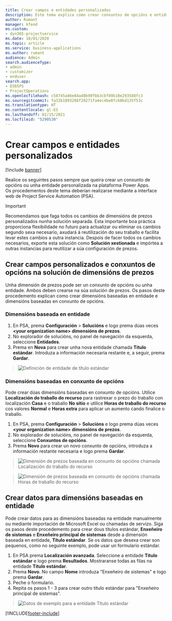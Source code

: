 ```yaml
---
title: Crear campos e entidades personalizados
description: Este tema explica como crear conxuntos de opcións e entidades na súa propia solución na plataforma Power Apps.
author: Rumant
manager: kfend
ms.custom:
- dyn365-projectservice
ms.date: 10/01/2020
ms.topic: article
ms.service: business-applications
ms.author: rumant
audience: Admin
search.audienceType:
- admin
- customizer
- enduser
search.app:
- D365PS
- ProjectOperations
ms.openlocfilehash: c58745a46e84a40b90fbb3cbf89b10e293588fc3
ms.sourcegitcommit: fa32b1893286f20271fa4ec4be8fc68bd135f53c
ms.translationtype: HT
ms.contentlocale: gl-ES
ms.lasthandoff: 02/15/2021
ms.locfileid: "5290530"
---
```

# <a name="create-custom-fields-and-entities"></a>Crear campos e entidades personalizados 

[!include [banner](../includes/psa-now-project-operations.md)]

Realice os seguintes pasos sempre que queira crear un conxunto de opcións ou unha entidade personalizada na plataforma Power Apps.  
Os procedementos deste tema deberían realizarse mediante a interface web de Project Service Automation (PSA).

> [!IMPORTANT]
> Recomendamos que faga todos os cambios de dimensións de prezos personalizados nunha solución separada. Esta importante boa práctica proporciona flexibilidade no futuro para actualizar ou eliminar os cambios segundo sexa necesario, axudará á reutilización do seu traballo e facilita levar estes cambios a outra instancia. Despois de facer todos os cambios necesarios, exporte esta solución como **Solución xestionada** e impórtea a outras instancias para reutilizar a súa configuración de prezos.

  
## <a name="create-custom-fields-and-option-sets-in-the-pricing-dimension-solution"></a>Crear campos personalizados e conxuntos de opcións na solución de dimensións de prezos

Unha dimensión de prezos pode ser un conxunto de opcións ou unha entidade. Ambos deben crearse na súa solución de prezos. Os pasos deste procedemento explican como crear dimensións baseadas en entidade e dimensións baseadas en conxunto de opcións.

### <a name="entity-based-dimensions"></a>Dimensións baseada en entidade

1. En PSA, prema **Configuración** > **Solucións** e logo prema dúas veces **\<your organization name> dimensións de prezos**.
2. No explorador de solucións, no panel de navegación da esquerda, seleccione **Entidades**.
3. Prema en **Nova** para crear unha nova entidade chamada **Título estándar**. Introduza a información necesaria restante e, a seguir, prema **Gardar**.

> ![Definición de entidade de título estándar](media/Standard-Title-entity-definition.png)


### <a name="option-set-based-dimensions"></a>Dimensións baseadas en conxunto de opcións 
Pode crear dúas dimensións baseadas en conxunto de opcións. Utilice **Localización do traballo do recurso** para rastrexar o prezo do traballo con localización **Casa** e o traballo **No sitio** e utilice **Horas de traballo do recurso** cos valores **Normal** e **Horas extra** para aplicar un aumento cando finalice o traballo.


1. En PSA, prema **Configuración** > **Solucións** e logo prema dúas veces **\<your organization name> dimensións de prezos**. 
2. No explorador de solucións, no panel de navegación da esquerda, seleccione **Conxuntos de opcións**. 
3. Prema **Novo** para crear un novo conxunto de opcións, introduza a información restante necesaria e logo prema **Gardar**.

> ![Dimensión de prezos baseada en conxunto de opcións chamada Localización do traballo do recurso ](media/Option-set-PD-called-Resource-Work-Location.png)

> ![Dimensión de prezos baseada en conxunto de opcións chamada Horas de traballo do recurso ](media/Option-set-PD-called-Resource-Work-Hours.PNG)


## <a name="create-data-for-entity-based-dimensions"></a>Crear datos para dimensións baseadas en entidade

Pode crear datos para as dimensións baseadas na entidade manualmente ou mediante importación de Microsoft Excel ou chamadas de servizo. Siga os pasos deste procedemento para crear dous títulos estándar, **Enxeñeiro de sistemas** e **Enxeñeiro principal de sistemas** desde a dimensión baseada en entidade, **Título estándar**. Se os datos que desexa crear son pequenos, como no seguinte exemplo, pode usar un formulario estándar.

1. En PSA prema **Localización avanzada**. Seleccione a entidade **Título estándar** e logo prema **Resultados**. Mostraranse todas as filas na entidade **Título estándar**.
2. Prema **Novo**. No campo **Nome** introduza "Enxeñeiro de sistemas" e logo prema **Gardar**.
3. Peche o formulario. 
4. Repita os pasos 1 - 3 para crear outro título estándar para "Enxeñeiro principal de sistemas".

> ![Datos de exemplo para a entidade Título estándar ](media/ST-data.png)




[!INCLUDE[footer-include](../includes/footer-banner.md)]